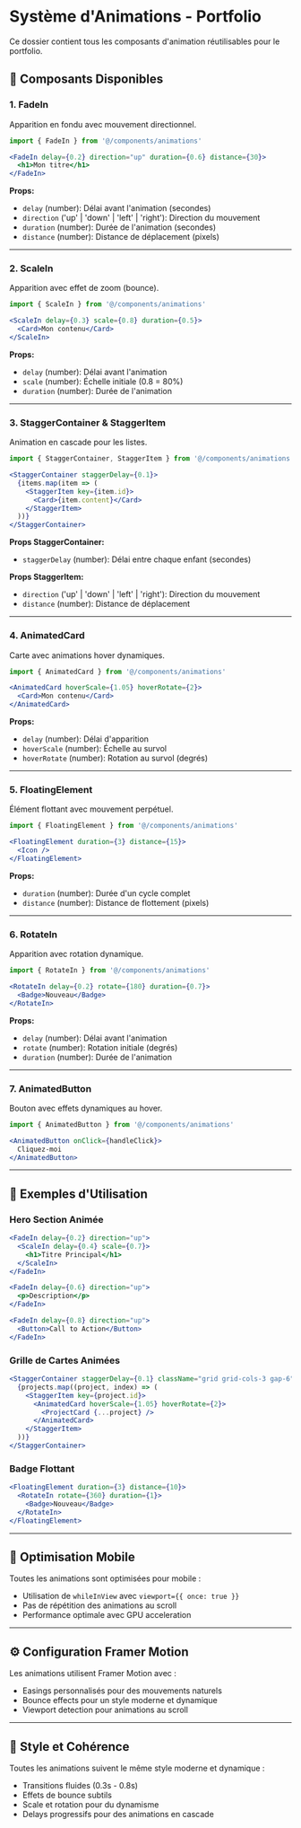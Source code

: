 # Système d'Animations - Portfolio

Ce dossier contient tous les composants d'animation réutilisables pour le portfolio.

## 🎨 Composants Disponibles

### 1. **FadeIn**
Apparition en fondu avec mouvement directionnel.

```jsx
import { FadeIn } from '@/components/animations'

<FadeIn delay={0.2} direction="up" duration={0.6} distance={30}>
  <h1>Mon titre</h1>
</FadeIn>
```

**Props:**
- `delay` (number): Délai avant l'animation (secondes)
- `direction` ('up' | 'down' | 'left' | 'right'): Direction du mouvement
- `duration` (number): Durée de l'animation (secondes)
- `distance` (number): Distance de déplacement (pixels)

---

### 2. **ScaleIn**
Apparition avec effet de zoom (bounce).

```jsx
import { ScaleIn } from '@/components/animations'

<ScaleIn delay={0.3} scale={0.8} duration={0.5}>
  <Card>Mon contenu</Card>
</ScaleIn>
```

**Props:**
- `delay` (number): Délai avant l'animation
- `scale` (number): Échelle initiale (0.8 = 80%)
- `duration` (number): Durée de l'animation

---

### 3. **StaggerContainer & StaggerItem**
Animation en cascade pour les listes.

```jsx
import { StaggerContainer, StaggerItem } from '@/components/animations'

<StaggerContainer staggerDelay={0.1}>
  {items.map(item => (
    <StaggerItem key={item.id}>
      <Card>{item.content}</Card>
    </StaggerItem>
  ))}
</StaggerContainer>
```

**Props StaggerContainer:**
- `staggerDelay` (number): Délai entre chaque enfant (secondes)

**Props StaggerItem:**
- `direction` ('up' | 'down' | 'left' | 'right'): Direction du mouvement
- `distance` (number): Distance de déplacement

---

### 4. **AnimatedCard**
Carte avec animations hover dynamiques.

```jsx
import { AnimatedCard } from '@/components/animations'

<AnimatedCard hoverScale={1.05} hoverRotate={2}>
  <Card>Mon contenu</Card>
</AnimatedCard>
```

**Props:**
- `delay` (number): Délai d'apparition
- `hoverScale` (number): Échelle au survol
- `hoverRotate` (number): Rotation au survol (degrés)

---

### 5. **FloatingElement**
Élément flottant avec mouvement perpétuel.

```jsx
import { FloatingElement } from '@/components/animations'

<FloatingElement duration={3} distance={15}>
  <Icon />
</FloatingElement>
```

**Props:**
- `duration` (number): Durée d'un cycle complet
- `distance` (number): Distance de flottement (pixels)

---

### 6. **RotateIn**
Apparition avec rotation dynamique.

```jsx
import { RotateIn } from '@/components/animations'

<RotateIn delay={0.2} rotate={180} duration={0.7}>
  <Badge>Nouveau</Badge>
</RotateIn>
```

**Props:**
- `delay` (number): Délai avant l'animation
- `rotate` (number): Rotation initiale (degrés)
- `duration` (number): Durée de l'animation

---

### 7. **AnimatedButton**
Bouton avec effets dynamiques au hover.

```jsx
import { AnimatedButton } from '@/components/animations'

<AnimatedButton onClick={handleClick}>
  Cliquez-moi
</AnimatedButton>
```

---

## 🎯 Exemples d'Utilisation

### Hero Section Animée
```jsx
<FadeIn delay={0.2} direction="up">
  <ScaleIn delay={0.4} scale={0.7}>
    <h1>Titre Principal</h1>
  </ScaleIn>
</FadeIn>

<FadeIn delay={0.6} direction="up">
  <p>Description</p>
</FadeIn>

<FadeIn delay={0.8} direction="up">
  <Button>Call to Action</Button>
</FadeIn>
```

### Grille de Cartes Animées
```jsx
<StaggerContainer staggerDelay={0.1} className="grid grid-cols-3 gap-6">
  {projects.map((project, index) => (
    <StaggerItem key={project.id}>
      <AnimatedCard hoverScale={1.05} hoverRotate={2}>
        <ProjectCard {...project} />
      </AnimatedCard>
    </StaggerItem>
  ))}
</StaggerContainer>
```

### Badge Flottant
```jsx
<FloatingElement duration={3} distance={10}>
  <RotateIn rotate={360} duration={1}>
    <Badge>Nouveau</Badge>
  </RotateIn>
</FloatingElement>
```

---

## 📱 Optimisation Mobile

Toutes les animations sont optimisées pour mobile :
- Utilisation de `whileInView` avec `viewport={{ once: true }}`
- Pas de répétition des animations au scroll
- Performance optimale avec GPU acceleration

---

## ⚙️ Configuration Framer Motion

Les animations utilisent Framer Motion avec :
- Easings personnalisés pour des mouvements naturels
- Bounce effects pour un style moderne et dynamique
- Viewport detection pour animations au scroll

---

## 🎨 Style et Cohérence

Toutes les animations suivent le même style moderne et dynamique :
- Transitions fluides (0.3s - 0.8s)
- Effets de bounce subtils
- Scale et rotation pour du dynamisme
- Delays progressifs pour des animations en cascade
